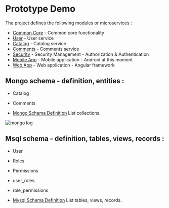 # Prototype Demo
The project defines the following modules or microservices :
* [Common Core](https://github.com/foxsermon/ProtoDemoCore) - Common core functionality
* [User](https://github.com/foxsermon/ProtoDemoUser) - User service
* [Catalog](https://github.com/foxsermon/ProtoDemoCatalog) - Catalog service
* [Comments](https://github.com/foxsermon/ProtoDemoComments) - Comments service
* [Security](https://github.com/foxsermon/ProtoDemoSecurity) - Security Management - Authorization & Authentication 
* [Mobile App](https://github.com/foxsermon/ProtoDemoMobileAndroid) - Mobile application - Android at this moment
* [Web App](https://github.com/foxsermon/ProtoDemoWebApp) - Web application - Angular framework

## Mongo schema - definition, entities : 
* Catalog
* Comments

* [Mongo Schema Definition](https://github.com/foxsermon/ProtoDemoMongoSchema) List collections.

![mongo log](https://www.ctl.io/knowledge-base/images/mongodb/mongodb-logo.png)

## Msql schema - definition, tables, views, records : 

* User
* Roles
* Permissions
* user_roles
* role_permissions

* [Mysql Schema Definition](https://github.com/foxsermon/ProtoDemoMySqlSchema) List tables, views, records.
